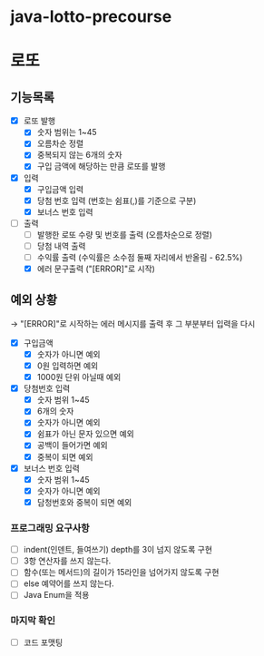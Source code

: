 # java-lotto-precourse
# 로또

## 기능목록

- [x]  로또 발행
    - [x]  숫자 범위는 1~45
    - [x]  오름차순 정렬
    - [x]  중복되지 않는 6개의 숫자
    - [x]  구입 금액에 해당하는 만큼 로또를 발행
- [x]  입력
    - [x]  구입금액 입력
    - [x]  당첨 번호 입력 (번호는 쉼표(,)를 기준으로 구분)
    - [x]  보너스 번호 입력
- [ ]  출력
    - [ ]  발행한 로또 수량 및 번호를 출력 (오름차순으로 정렬)
    - [ ]  당첨 내역 출력
    - [ ]  수익률 출력 (수익률은 소수점 둘째 자리에서 반올림 - 62.5%)
    - [x]  에러 문구출력 ("[ERROR]"로 시작)

## 예외 상황

→ "[ERROR]"로 시작하는 에러 메시지를 출력 후 그 부분부터 입력을 다시

- [x]  구입금액
    - [x]  숫자가 아니면 예외
    - [x]  0원 입력하면 예외
    - [x]  1000원 단위 아닐때 예외
- [x]  당첨번호 입력
    - [x]  숫자 범위 1~45
    - [x]  6개의 숫자
    - [x]  숫자가 아니면 예외
    - [x]  쉼표가 아닌 문자 있으면 예외
    - [x]  공백이 들어가면 예외
    - [x]  중복이 되면 예외
- [x]  보너스 번호 입력
    - [x]  숫자 범위 1~45
    - [x]  숫자가 아니면 예외
    - [x]  담청번호와 중복이 되면 예외

### 프로그래밍 요구사항

- [ ]  indent(인덴트, 들여쓰기) depth를 3이 넘지 않도록 구현
- [ ]  3항 연산자를 쓰지 않는다.
- [ ]  함수(또는 메서드)의 길이가 15라인을 넘어가지 않도록 구현
- [ ]  else 예약어를 쓰지 않는다.
- [ ]  Java Enum을 적용

### 마지막 확인

- [ ]  코드 포맷팅